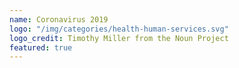 ```yaml
---
name: Coronavirus 2019
logo: "/img/categories/health-human-services.svg"
logo_credit: Timothy Miller from the Noun Project
featured: true
---
```

